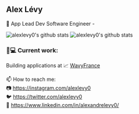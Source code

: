 ## Alex Lévy

📱 App Lead Dev Software Engineer -

![alexlevy0's github stats](https://github-readme-stats.vercel.app/api?username=alexlevy0&count_private=true&show_icons=true)
![alexlevy0's github stats](https://github-readme-stats.vercel.app/api/top-langs/?username=alexlevy0&layout=compact&count_private=true&show_icons=true)


### 👨💻 Current work:
Building applications at 📈 [WavyFrance](https://wavy.co)

📫 How to reach me:  
📷 https://instagram.com/alexlevy0  
🐦 https://twitter.com/alexlevy0  
💼 https://www.linkedin.com/in/alexandrelevy0/

